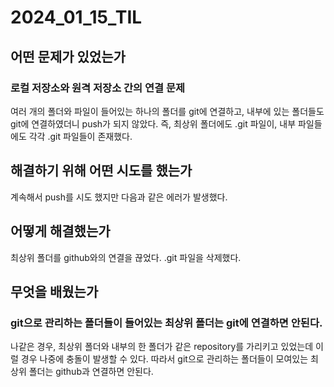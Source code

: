 # 2024_01_15_TIL

## 어떤 문제가 있었는가

### 로컬 저장소와 원격 저장소 간의 연결 문제

여러 개의 폴더와 파일이 들어있는 하나의 폴더를 git에 연결하고, 내부에 있는 폴더들도 git에 연결하였더니 push가 되지 않았다. 즉, 최상위 폴더에도 .git 파일이, 내부 파일들에도 각각 .git 파일들이 존재했다.

## 해결하기 위해 어떤 시도를 했는가

계속해서 push를 시도 했지만 다음과 같은 에러가 발생했다.

## 어떻게 해결했는가

최상위 폴더를 github와의 연결을 끊었다. .git 파일을 삭제했다.

## 무엇을 배웠는가

### git으로 관리하는 폴더들이 들어있는 최상위 폴더는 git에 연결하면 안된다.

나같은 경우, 최상위 폴더와 내부의 한 폴더가 같은 repository를 가리키고 있었는데 이럴 경우 나중에 충돌이 발생할 수 있다. 따라서 git으로 관리하는 폴더들이 모여있는 최상위 폴더는 github과 연결하면 안된다.
